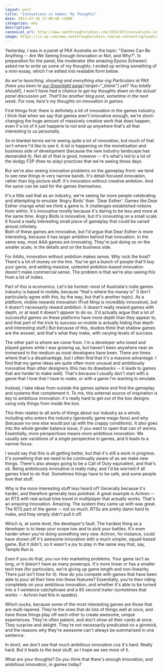```yaml
---
layout: post
title: "Innovations in Games: My Thoughts"
date: 2013-07-20 17:00:00 +1000
categories: why
description:
canonical_url: http://www.seethroughstudios.com/2013/07/innovations-in-games-my-thoughts/
image: https://i1.wp.com/www.seethroughstudios.com/wp-content/uploads/2013/07/539690_568598346508143_2027712395_n.jpg?w=851
---
```

Yesterday, I was in a panel at PAX Australia on the topic: "Games Can Be Anything -- Are We Seeing Enough Innovation or Not, and Why?". In preparation for the panel, the moderator (the amazing Epona Schweer) asked me to write up some of my thoughts. I ended up writing something of a mini-essay, which I've edited into readable form below.

*As we're launching, showing and everything else-ing Particulars at PAX (have you been to [our Greenlight page](http://greenlight.particularsgame.com/){:target="_blank"} yet? You totally should!), I won't have had a chance to get my thoughts down on the actual panel discussion yet. That'll be another blog post, sometime in the next week. For now, here's my thoughts on innovation in games.*

First things first: there is definitely a lot of innovation in the games industry. I think that when we say that games aren't innovative enough, we're short-changing the huge amount of massively creative work that does happen, even if a lot of it just happens to not end up anywhere that's all that interesting to us personally.

So in blanket terms we're seeing quite a lot of innovation, but much of that isn't where I'd like to see it. A lot is happening on the monetisation and business side of development (because the new industry landscape has demanded it). Not all of that is good, however -- it's what's led to a lot of the dodgy F2P (free-to-play) practices that we're seeing these days.

But we're also seeing innovation problems on the gameplay front: we tend to see new things in very narrow bands. It's detail-focused innovation, rather than big-picture stuff. It's innovation without creative ambition. And the same can be said for the games themselves.

It's a little sad that as an industry, we're seeing far more people celebrating and attempting to emulate 'Angry Birds' than  'Dear Esther'. Games like Dear Esther change what we think a game is. It challenges established notions from within. It's innovative mostly because it's daring to be less and more at the same time. Angry Birds is innovative, but it's innovating on a small scale. It found a really interesting small piece of gameplay that could be varied almost infinitely.\
Both of these games are innovative, but I'd argue that Dear Esther is more interesting, because it has larger ambition behind that innovation. In the same way, most AAA games are innovating. They're just doing so on the smaller scale, in the details and on the business side.

For AAAs, innovation without ambition makes sense. Why rock the boat? There's a lot of money on the line. You've got a bunch of people that'll buy your game, and adding massive, untested ambition-based innovation doesn't make commercial sense. The problem is that we're also seeing this from a lot of indies.

Part of this is economics. Let's be honest: most of Australia's indie games industry is based in mobile, because "that's where the money is" (I don't particularly agree with this, by the way, but that's another topic). As a platform, mobile rewards innovation (Fruit Ninja is incredibly innovative), but it doesn't necessarily reward ambition. It doesn't really reward games with depth, or at least it doesn't *appear* to do so. (I'd actually argue that a lot of successful games on these platforms have more depth than they appear to, and that part of the trick to success on mobile is actually hiding that depth and interesting stuff.) But because of this, studios think that shallow games are the answer, and that's what they make, with varying levels of success.

The other part is where we come from. I'm a developer who loved and played games while I was growing up, but haven't been anywhere near as immersed in the medium as most developers have been. There are times where that's a disadvantage, but I often find that it's a massive advantage. I find that my game ideas are quite often more unusual and ambitiously innovative than other designers (this has its drawbacks -- it leads to games that are harder to make well). That's because I usually don't start with a genre that I love that I have to make, or with a game I'm wanting to emulate.

Instead, I take ideas from outside the games sphere and find the gameplay and systems that complement it. To me, this external source of inspiration is key to ambitious innovation: it's really hard to get out of the box designs using only things from inside the box.

This then relates to all sorts of things about our industry as a whole, including who enters the industry (generally game mega-fans) and why (because no-one else would put up with the crappy conditions). It also goes into the whole gender balance issue, if you want to open that can of worms. Essentially, more perspectives means more ambitious innovation. We usually see variations of a single perspective in games, and it leads to a narrow focus.

I would say that this is all getting better, but that it's still a work in progress. It's something that we need to be continually aware of as we make new things. There's also always going to be a Call of Duty equivalent, and that's ok. Being ambitiously innovative is really risky, and I'd be worried if all games tried to do that. Sometimes things have to be safe, and some people love that stuff.

Why is the more interesting stuff less heard of? Generally because it's harder, and therefore generally less polished. A great example is Achron -- an RTS with real actual time travel in multiplayer that actually works. That's an amazing innovation. Amazing. The system they came up with was great. The RTS part of the game -- not so much. RTSs are pretty damn hard to make, and they simply didn't pull it off.

Which is, at some level, the developer's fault. The hardest thing as a developer is to keep your scope low and to pick your battles. It's even harder when you're doing something very new. Achron, for instance, could have shown off it's awesome innovation with a much simpler, squad-based game. But it didn't, so it wasn't a joy to play in the same way that, say, Temple Run is.

Even if you do that, you run into marketing problems. Your game isn't as long, or it doesn't have as many powerups. It's more linear or has a smaller tech tree (for particulars, we're giving up game length and non-linearity. There just isn't time for it). How do you compete with games that have been able to pour all their time into these features? Essentially, you're then riding completely on your ambitious innovation, and whether it's able to be turned into a 1-sentence catchphrase and a 60 second trailer (sometimes that works -- Achron had this in spades).

Which sucks, because some of the most interesting games are those that are multi-layered. They're the ones that do lots of things well at once, and have those things play off each other to create awesome, unique experiences. They're often patient, and don't show all their cards at once. They surprise and delight. They're not necessarily predicated on a gimmick, and the reasons why they're awesome can't always be summarised in one sentence.

In short, we don't see that much ambitious innovation coz it's hard. Really hard. But it leads to the best stuff, so I hope we see more of it.

What are your thoughts? Do you think that there's enough innovation, and ambitious innovation, in games today?
